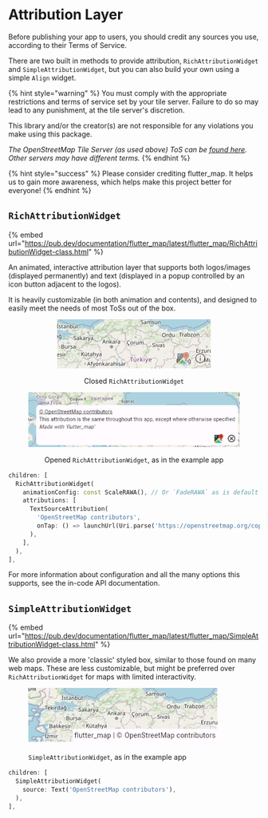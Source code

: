 # Attribution Layer

Before publishing your app to users, you should credit any sources you use, according to their Terms of Service.

There are two built in methods to provide attribution, `RichAttributionWidget` and `SimpleAttributionWidget`, but you can also build your own using a simple `Align` widget.

{% hint style="warning" %}
You must comply with the appropriate restrictions and terms of service set by your tile server. Failure to do so may lead to any punishment, at the tile server's discretion.

This library and/or the creator(s) are not responsible for any violations you make using this package.

_The OpenStreetMap Tile Server (as used above) ToS can be_ [_found here_](https://operations.osmfoundation.org/policies/tiles)_. Other servers may have different terms._
{% endhint %}

{% hint style="success" %}
Please consider crediting flutter\_map. It helps us to gain more awareness, which helps make this project better for everyone!
{% endhint %}

## `RichAttributionWidget`

{% embed url="https://pub.dev/documentation/flutter_map/latest/flutter_map/RichAttributionWidget-class.html" %}

An animated, interactive attribution layer that supports both logos/images (displayed permanently) and text (displayed in a popup controlled by an icon button adjacent to the logos).

It is heavily customizable (in both animation and contents), and designed to easily meet the needs of most ToSs out of the box.

<div align="center">

<figure><img src="../.gitbook/assets/ClosedRichAttribution.png" alt="An icon and a button displayed over a map, in the bottom right corner"><figcaption><p>Closed <code>RichAttributionWidget</code></p></figcaption></figure>

 

<figure><img src="../.gitbook/assets/OpenedRichAttribution.png" alt="A white box with attribution text displayed over a map"><figcaption><p>Opened <code>RichAttributionWidget</code>, as in the example app</p></figcaption></figure>

</div>

```dart
children: [
  RichAttributionWidget(
    animationConfig: const ScaleRAWA(), // Or `FadeRAWA` as is default
    attributions: [
      TextSourceAttribution(
        'OpenStreetMap contributors',
        onTap: () => launchUrl(Uri.parse('https://openstreetmap.org/copyright')),
      ),
    ],
  ),
],
```

For more information about configuration and all the many options this supports, see the in-code API documentation.

## `SimpleAttributionWidget`

{% embed url="https://pub.dev/documentation/flutter_map/latest/flutter_map/SimpleAttributionWidget-class.html" %}

We also provide a more 'classic' styled box, similar to those found on many web maps. These are less customizable, but might be preferred over `RichAttributionWidget` for maps with limited interactivity.

<figure><img src="../.gitbook/assets/SimpleAttribution.png" alt=""><figcaption><p><code>SimpleAttributionWidget</code>, as in the example app</p></figcaption></figure>

```dart
children: [
  SimpleAttributionWidget(
    source: Text('OpenStreetMap contributors'),
  ),
],
```
